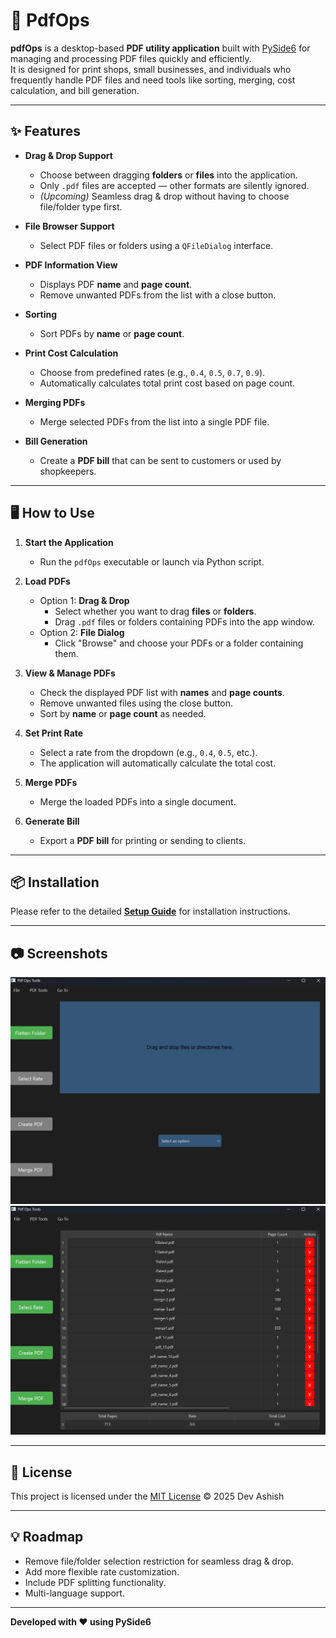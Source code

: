 # 📄 PdfOps

**pdfOps** is a desktop-based **PDF utility application** built with [PySide6](https://doc.qt.io/qtforpython/) for managing and processing PDF files quickly and efficiently.  
It is designed for print shops, small businesses, and individuals who frequently handle PDF files and need tools like sorting, merging, cost calculation, and bill generation.

---

## ✨ Features

- **Drag & Drop Support**
  - Choose between dragging **folders** or **files** into the application.
  - Only `.pdf` files are accepted — other formats are silently ignored.
  - *(Upcoming)* Seamless drag & drop without having to choose file/folder type first.

- **File Browser Support**
  - Select PDF files or folders using a `QFileDialog` interface.

- **PDF Information View**
  - Displays PDF **name** and **page count**.
  - Remove unwanted PDFs from the list with a close button.

- **Sorting**
  - Sort PDFs by **name** or **page count**.

- **Print Cost Calculation**
  - Choose from predefined rates (e.g., `0.4`, `0.5`, `0.7`, `0.9`).
  - Automatically calculates total print cost based on page count.

- **Merging PDFs**
  - Merge selected PDFs from the list into a single PDF file.

- **Bill Generation**
  - Create a **PDF bill** that can be sent to customers or used by shopkeepers.

---

## 🖥️ How to Use

1. **Start the Application**
   - Run the `pdfOps` executable or launch via Python script.
   
2. **Load PDFs**
   - Option 1: **Drag & Drop**
     - Select whether you want to drag **files** or **folders**.
     - Drag `.pdf` files or folders containing PDFs into the app window.
   - Option 2: **File Dialog**
     - Click "Browse" and choose your PDFs or a folder containing them.

3. **View & Manage PDFs**
   - Check the displayed PDF list with **names** and **page counts**.
   - Remove unwanted files using the close button.
   - Sort by **name** or **page count** as needed.

4. **Set Print Rate**
   - Select a rate from the dropdown (e.g., `0.4`, `0.5`, etc.).
   - The application will automatically calculate the total cost.

5. **Merge PDFs**
   - Merge the loaded PDFs into a single document.

6. **Generate Bill**
   - Export a **PDF bill** for printing or sending to clients.

---

## 📦 Installation

Please refer to the detailed **[Setup Guide](Setup.md)** for installation instructions.

---

## 📷 Screenshots

<img src="images\preview\MainScreen.png" alt="MainScreen" />

<img src="images\preview\PDF_LIST_PREVIEW.png" alt="PDFList" />

---

## 📜 License

This project is licensed under the [MIT License](License) © 2025 Dev Ashish

---

## 💡 Roadmap

- Remove file/folder selection restriction for seamless drag & drop.
- Add more flexible rate customization.
- Include PDF splitting functionality.
- Multi-language support.

---

**Developed with ❤️ using PySide6**
